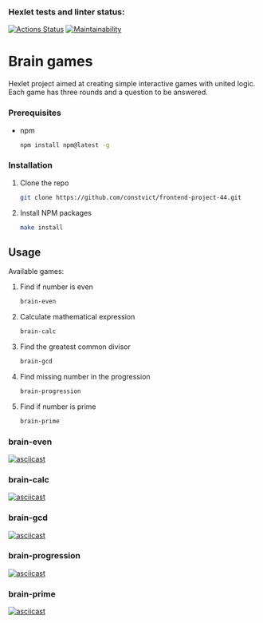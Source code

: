 ### Hexlet tests and linter status:
[![Actions Status](https://github.com/constvict/frontend-project-44/workflows/hexlet-check/badge.svg)](https://github.com/constvict/frontend-project-44/actions) [![Maintainability](https://api.codeclimate.com/v1/badges/316e9e6f065340b6cc19/maintainability)](https://codeclimate.com/github/constvict/frontend-project-44/maintainability)

# Brain games 

Hexlet project aimed at creating simple interactive games with united logic. Each game has three rounds and a question to be answered.

### Prerequisites

* npm
  ```sh
  npm install npm@latest -g
  ```

### Installation
1. Clone the repo
   ```sh
   git clone https://github.com/constvict/frontend-project-44.git
   ```
2. Install NPM packages
   ```sh
   make install
   ```

## Usage
Available games:
1. Find if number is even

    ```sh
    brain-even
    ```
2. Сalculate mathematical expression

    ```sh
    brain-calc
    ```
3. Find the greatest common divisor

    ```sh
    brain-gcd
    ```
4. Find missing number in the progression

    ```sh
    brain-progression
    ```
5. Find if number is prime

    ```sh
    brain-prime
    ```

### brain-even
[![asciicast](https://asciinema.org/a/oTaj5rsevikH0h3yH1lEwuP6U.svg)](https://asciinema.org/a/oTaj5rsevikH0h3yH1lEwuP6U)
### brain-calc
[![asciicast](https://asciinema.org/a/zNhPNMLaTpShqxrNgPufhX0Ra.svg)](https://asciinema.org/a/zNhPNMLaTpShqxrNgPufhX0Ra)
### brain-gcd
[![asciicast](https://asciinema.org/a/UmppNm54RbqtX9De7q5pnXv9z.svg)](https://asciinema.org/a/UmppNm54RbqtX9De7q5pnXv9z)
### brain-progression
[![asciicast](https://asciinema.org/a/nSPLjYFyOEWFQPIaTBpMEHHhn.svg)](https://asciinema.org/a/nSPLjYFyOEWFQPIaTBpMEHHhn)
### brain-prime
[![asciicast](https://asciinema.org/a/0dj4RFtPFvMvBNi6KLHJMt1rs.svg)](https://asciinema.org/a/0dj4RFtPFvMvBNi6KLHJMt1rs)